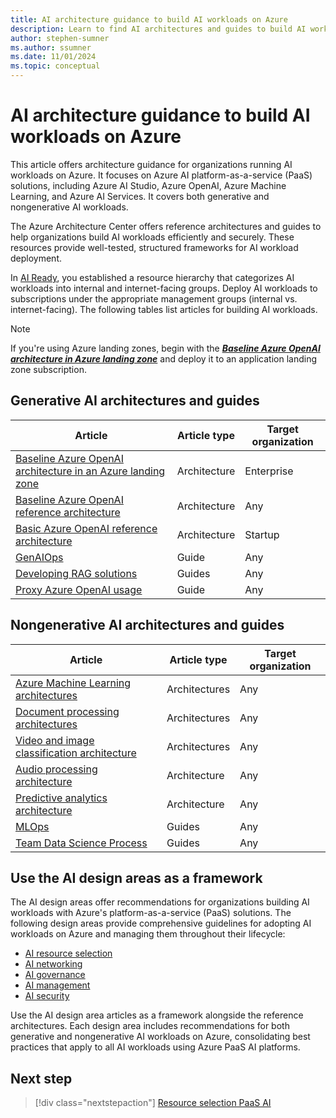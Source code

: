 ```yaml
---
title: AI architecture guidance to build AI workloads on Azure
description: Learn to find AI architectures and guides to build AI workloads with Azure AI platform services (PaaS).
author: stephen-sumner
ms.author: ssumner
ms.date: 11/01/2024
ms.topic: conceptual
---
```


# AI architecture guidance to build AI workloads on Azure

This article offers architecture guidance for organizations running AI workloads on Azure. It focuses on Azure AI platform-as-a-service (PaaS) solutions, including Azure AI Studio, Azure OpenAI, Azure Machine Learning, and Azure AI Services. It covers both generative and nongenerative AI workloads.

The Azure Architecture Center offers reference architectures and guides to help organizations build AI workloads efficiently and securely. These resources provide well-tested, structured frameworks for AI workload deployment.

In [AI Ready](../ready.md#establish-ai-governance), you established a resource hierarchy that categorizes AI workloads into internal and internet-facing groups. Deploy AI workloads to subscriptions under the appropriate management groups (internal vs. internet-facing). The following tables list articles for building AI workloads.

> [!NOTE]
> If you're using Azure landing zones, begin with the ***[Baseline Azure OpenAI architecture in Azure landing zone](/azure/architecture/ai-ml/architecture/azure-openai-baseline-landing-zone)*** and deploy it to an application landing zone subscription.

## Generative AI architectures and guides

| Article | Article type | Target organization |
|--------------|--------------|-------------|
| [Baseline Azure OpenAI architecture in an Azure landing zone](/azure/architecture/ai-ml/architecture/azure-openai-baseline-landing-zone)| Architecture | Enterprise |
| [Baseline Azure OpenAI reference architecture](/azure/architecture/ai-ml/architecture/baseline-openai-e2e-chat)| Architecture | Any |
| [Basic Azure OpenAI reference architecture](/azure/architecture/ai-ml/architecture/basic-openai-e2e-chat)| Architecture | Startup |
| [GenAIOps](/azure/architecture/ai-ml/guide/genaiops-for-mlops) | Guide| Any |
| [Developing RAG solutions](/azure/architecture/ai-ml/guide/rag/rag-solution-design-and-evaluation-guide) | Guides| Any |
| [Proxy Azure OpenAI usage](/azure/architecture/ai-ml/guide/azure-openai-gateway-guide) | Guide| Any |

## Nongenerative AI architectures and guides

| Article | Article type | Target organization |
|------------|--------------|-------------|
| [Azure Machine Learning architectures](/azure/architecture/ai-ml/#azure-machine-learning)| Architectures | Any |
| [Document processing architectures](/azure/architecture/ai-ml/architecture/automate-document-classification-durable-functions) | Architectures | Any |
| [Video and image classification architecture](/azure/architecture/ai-ml/architecture/analyze-video-computer-vision-machine-learning)| Architectures |Any |
| [Audio processing architecture](/azure/architecture/ai-ml/openai/architecture/call-center-openai-analytics) | Architecture | Any|
| [Predictive analytics architecture](/azure/architecture/ai-ml/architecture/customer-lifecycle-churn)| Architecture | Any|
| [MLOps](/azure/architecture/ai-ml/guide/machine-learning-operations-v2)| Guides|Any |
| [Team Data Science Process](/azure/architecture/data-science-process/overview) | Guides|Any |

## Use the AI design areas as a framework

The AI design areas offer recommendations for organizations building AI workloads with Azure's platform-as-a-service (PaaS) solutions. The following design areas provide comprehensive guidelines for adopting AI workloads on Azure and managing them throughout their lifecycle:

- [AI resource selection](./resource-selection.md)
- [AI networking](./networking.md)
- [AI governance](./governance.md)
- [AI management](./management.md)
- [AI security](./security.md)

Use the AI design area articles as a framework alongside the reference architectures. Each design area includes recommendations for both generative and nongenerative AI workloads on Azure, consolidating best practices that apply to all AI workloads using Azure PaaS AI platforms.

## Next step

> [!div class="nextstepaction"]
> [Resource selection PaaS AI](./resource-selection.md)
